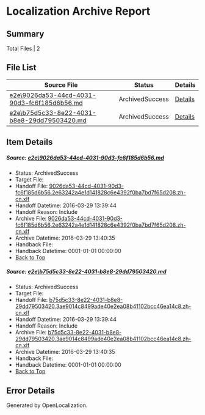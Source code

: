 # <a name='report-top'></a> Localization Archive Report

## Summary
 Total Files | 2

## File List
 Source File | Status | Details 
 ----------- | ------ | ------- 
 [e2e\9026da53-44cd-4031-90d3-fc6f185d6b56.md](https://github.com/OpenLocalizationTest/oltest/blob/6a22489658c01bf205b57cf0fa6ec53caba5b11c/e2e/9026da53-44cd-4031-90d3-fc6f185d6b56.md) | ArchivedSuccess | [Details](#38a76182a8c3444bce65607fbbd1cdc99b02b7b57)
 [e2e\b75d5c33-8e22-4031-b8e8-29dd79503420.md](https://github.com/OpenLocalizationTest/oltest/blob/6a22489658c01bf205b57cf0fa6ec53caba5b11c/e2e/b75d5c33-8e22-4031-b8e8-29dd79503420.md) | ArchivedSuccess | [Details](#89be38ede2724e53c8f8414a72a2c04041a337168)

## Item Details
##### <a name='38a76182a8c3444bce65607fbbd1cdc99b02b7b57'></a> Source: [e2e\9026da53-44cd-4031-90d3-fc6f185d6b56.md](https://github.com/OpenLocalizationTest/oltest/blob/6a22489658c01bf205b57cf0fa6ec53caba5b11c/e2e/9026da53-44cd-4031-90d3-fc6f185d6b56.md)
* Status: ArchivedSuccess
* Target File: 
* Handoff File: [9026da53-44cd-4031-90d3-fc6f185d6b56.2e63242a4e1d141828c6e4392f0ba7bd7f65d208.zh-cn.xlf](https://github.com/OpenLocalizationTestOrg/olhandoff-e2e/blob/565cfb88a5eae9b13ca31ca1cb7caf8a56035e57/ol-handoff/OpenLocalizationTestOrg/oltest.zh-cn/ci/9026da53-44cd-4031-90d3-fc6f185d6b56.2e63242a4e1d141828c6e4392f0ba7bd7f65d208.zh-cn.xlf)
* Handoff Datetime: 2016-03-29 13:39:44
* Handoff Reason: Include
* Archive File: [9026da53-44cd-4031-90d3-fc6f185d6b56.2e63242a4e1d141828c6e4392f0ba7bd7f65d208.zh-cn.xlf](https://github.com/OpenLocalizationTestOrg/olhandoff-e2e/blob/37fd1020748fa352c65c0c09f974ecd878fee71a/ol-handoff/OpenLocalizationTestOrg/oltest.zh-cn/ci/archive/9026da53-44cd-4031-90d3-fc6f185d6b56.2e63242a4e1d141828c6e4392f0ba7bd7f65d208.zh-cn.xlf)
* Archive Datetime: 2016-03-29 13:40:35
* Handback File: 
* Handback Datetime: 0001-01-01 00:00:00
* [Back to Top](#report-top)

##### <a name='89be38ede2724e53c8f8414a72a2c04041a337168'></a> Source: [e2e\b75d5c33-8e22-4031-b8e8-29dd79503420.md](https://github.com/OpenLocalizationTest/oltest/blob/6a22489658c01bf205b57cf0fa6ec53caba5b11c/e2e/b75d5c33-8e22-4031-b8e8-29dd79503420.md)
* Status: ArchivedSuccess
* Target File: 
* Handoff File: [b75d5c33-8e22-4031-b8e8-29dd79503420.3ae9014c8499ade40e2ea08b41102bcc46ea14c8.zh-cn.xlf](https://github.com/OpenLocalizationTestOrg/olhandoff-e2e/blob/565cfb88a5eae9b13ca31ca1cb7caf8a56035e57/ol-handoff/OpenLocalizationTestOrg/oltest.zh-cn/ci/b75d5c33-8e22-4031-b8e8-29dd79503420.3ae9014c8499ade40e2ea08b41102bcc46ea14c8.zh-cn.xlf)
* Handoff Datetime: 2016-03-29 13:39:44
* Handoff Reason: Include
* Archive File: [b75d5c33-8e22-4031-b8e8-29dd79503420.3ae9014c8499ade40e2ea08b41102bcc46ea14c8.zh-cn.xlf](https://github.com/OpenLocalizationTestOrg/olhandoff-e2e/blob/37fd1020748fa352c65c0c09f974ecd878fee71a/ol-handoff/OpenLocalizationTestOrg/oltest.zh-cn/ci/archive/b75d5c33-8e22-4031-b8e8-29dd79503420.3ae9014c8499ade40e2ea08b41102bcc46ea14c8.zh-cn.xlf)
* Archive Datetime: 2016-03-29 13:40:35
* Handback File: 
* Handback Datetime: 0001-01-01 00:00:00
* [Back to Top](#report-top)


## Error Details

Generated by OpenLocalization.
